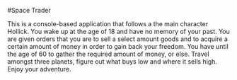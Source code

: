 #Space Trader

This is a console-based application that follows a the main character Hollick. You wake up at the age of 18 and have no memory of your past. You are given orders that you are to sell a select amount goods and to acquire a certain amount of money in order to gain back your freedom. You have until the age of 60 to gather the required amount of money, or else. Travel amongst three planets, figure out what buys low and where it sells high. Enjoy your adventure.
